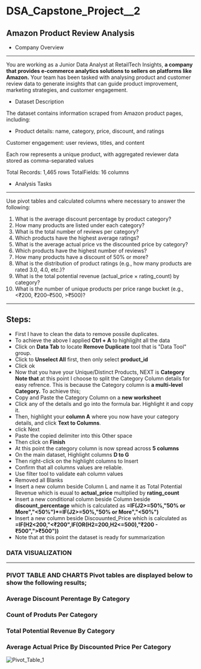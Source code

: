 # DSA_Capstone_Project__2

## Amazon Product Review Analysis

- Company Overview

----------

You are working as a Junior Data Analyst at RetailTech Insights, **a company that provides e-commerce analytics solutions to sellers on platforms like Amazon.** Your team has been
tasked with analysing product and customer review data to generate insights that can guide product improvement, marketing strategies, and customer engagement.

- Dataset Description

The dataset contains information scraped from Amazon product pages, including:

  - Product details: name, category, price, discount, and ratings

 Customer engagement: user reviews, titles, and content
 
 Each row represents a unique product, with aggregated reviewer data stored as comma-separated values

Total Records: 1,465 rows TotalFields: 16 columns


 - Analysis Tasks
--------------
Use pivot tables and calculated columns where necessary to answer the following:
1. What is the average discount percentage by product category?
2. How many products are listed under each category?
3. What is the total number of reviews per category?
4. Which products have the highest average ratings?
5. What is the average actual price vs the discounted price by category?
6. Which products have the highest number of reviews?
7. How many products have a discount of 50% or more?
8. What is the distribution of product ratings (e.g., how many products are rated 3.0, 4.0, etc.)?
9. What is the total potential revenue (actual_price × rating_count) by category?
10. What is the number of unique products per price range bucket (e.g., <₹200, ₹200–₹500, >₹500)?
----------------
## Steps:
- First I have to clean the data to remove possile duplicates.
- To achieve the above I applied **Ctrl + A** to highligjht all the data
- Click on **Data Tab** to locate **Remove Duplicate** tool that is "Data Tool" group.
- Click to **Unselect All** first, then only select **product_id**
- Click ok
- Now that you have your Unique/Distinct Products, NEXT is **Category**
**Note that** at this point I choose to split the Category Column details for easy refrence. This is because the Category column is **a multi-level Category.** To achieve this;
- Copy and Paste the Category Column on a **new worksheet**
- Click any of the details and go into the formula bar. Highlight it and copy it.
- Then, highlight your **column A** where you now have your category details, and click **Text to Columns**.
- click Next
- Paste the copied delimiter into this Other space
- Then click on **Finish**
- At this point the category column is now spread across **5 columns**
- On the main dataset, Highlight columns **D to G**
- Then right-click on the highlight columns to Insert
- Confirm that all columns values are reliable.
- Use filter tool to validate eah column values
- Removed all Blanks
- Insert a new column beside Column L and name it as Total Potential Revenue which is euual to **actual_price** multiplied by **rating_count**
- Insert a new conditional column beside Column  beside **discount_percentage** which is calculated as **=IF(J2>=50%,"50% or More","<50%")*=IF(J2>=50%,"50% or More","<50%")**
- Insert a new column beside Discouunted_Price which is calculated as **=IF(H2<200,"<₹200",IF(OR(H2=200,H2<=500),"₹200 - ₹500",">₹500"))**
- Note that at this point the dataset is ready for summarization

### DATA VISUALIZATION
---------
### PIVOT TABLE AND CHARTS Pivot tables are displayed below to show the following results;

### Average Discount Perentage By Category

### Count of Produts Per Category

### Total Potential Revenue By Category

### Average Actual Price By Discounted Price Per Category










![Pivot_Table_1](https://github.com/user-attachments/assets/ebfab2e2-710c-46d0-9753-618332c28382)






